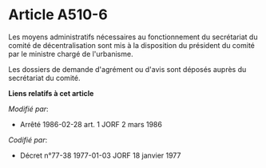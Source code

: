 # Article A510-6

Les moyens administratifs nécessaires au fonctionnement du secrétariat du comité de décentralisation sont mis à la
disposition du président du comité par le ministre chargé de l'urbanisme.

Les dossiers de demande d'agrément ou d'avis sont déposés auprès du secrétariat du comité.

**Liens relatifs à cet article**

_Modifié par_:

  - Arrêté 1986-02-28 art. 1 JORF 2 mars 1986

_Codifié par_:

  - Décret n°77-38 1977-01-03 JORF 18 janvier 1977
